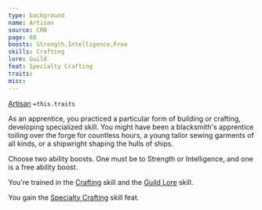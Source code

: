 ```yaml
---
type: background
name: Artisan 
source: CRB
page: 60
boosts: Strength,Intelligence,Free
skills: Crafting
lore: Guild
feat: Specialty Crafting
traits: 
misc: 
---
```


[Artisan](###%20Artisan)
`=this.traits`


As an apprentice, you practiced a particular form of building or crafting, developing specialized skill. You might have been a blacksmith's apprentice toiling over the forge for countless hours, a young tailor sewing garments of all kinds, or a shipwright shaping the hulls of ships.

Choose two ability boosts. One must be to Strength or Intelligence, and one is a free ability boost.

You're trained in the [Crafting](Crafting) skill and the [Guild Lore](Guild%20Lore) skill.

You gain the [Specialty Crafting](Specialty%20Crafting) skill feat.


